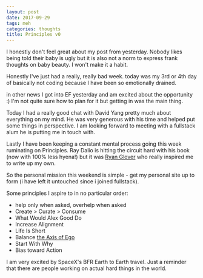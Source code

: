 ```yaml
---
layout: post
date: 2017-09-29
tags: meh
categories: thoughts
title: Principles v0
---
```


I honestly don't feel great about my post from yesterday. Nobody likes being told their baby is ugly but it is also not a norm to express frank thoughts on baby beauty. I won't make it a habit.

Honestly I've just had a really, really bad week. today was my 3rd or 4th day of basically not coding because I have been so emotionally drained.

in other news I got into EF yesterday and am excited about the opportunity :) I'm not quite sure how to plan for it but getting in was the main thing.

Today I had a really good chat with David Yang pretty much about everything on my mind. He was very generous with his time and helped put some things in perspective. I am looking forward to meeting with a fullstack alum he is putting me in touch with.

Lastly I have been keeping a constant mental process going this week ruminating on Principles. Ray Dalio is hitting the circuit hard with his book (now with 100% less hyena!) but it was [Ryan Glover](http://www.ryanglover.net/principles/) who really inspired me to write up my own.

So the personal mission this weekend is simple - get my personal site up to form (i have left it untouched since i joined fullstack).

Some principles I aspire to in no particular order:

- help only when asked, overhelp when asked
- Create > Curate > Consume
- What Would Alex Good Do
- Increase Alignment
- Life Is Short
- Balance [the Axis of Ego](https://medium.com/@swyx/the-axis-of-ego-58940f6673b80)
- Start With Why
- Bias toward Action

I am very excited by SpaceX's BFR Earth to Earth travel. Just a reminder that there are people working on actual hard things in the world.
